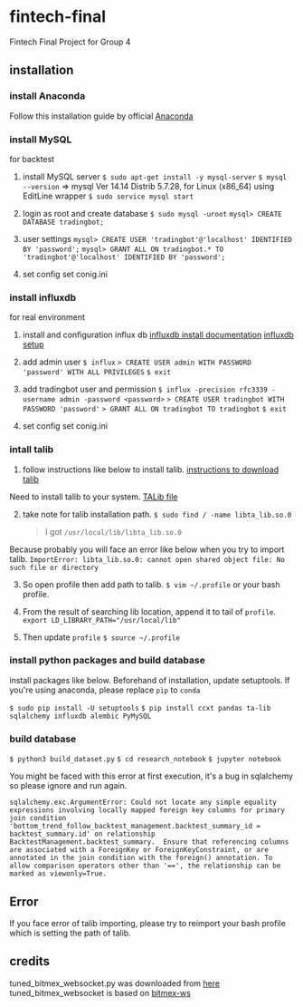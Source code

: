 # fintech-final

Fintech Final Project for Group 4

## installation

### install Anaconda

Follow this installation guide by official
[Anaconda](https://docs.anaconda.com/anaconda/install/)

### install MySQL

for backtest

1. install MySQL server
   `$ sudo apt-get install -y mysql-server`
   `$ mysql --version`
   => mysql Ver 14.14 Distrib 5.7.28, for Linux (x86_64) using EditLine wrapper
   `$ sudo service mysql start`

2. login as root and create database
   `$ sudo mysql -uroot`
   `mysql> CREATE DATABASE tradingbot;`

3. user settings
   `mysql> CREATE USER 'tradingbot'@'localhost' IDENTIFIED BY 'password';`
   `mysql> GRANT ALL ON tradingbot.* TO 'tradingbot'@'localhost' IDENTIFIED BY 'password';`

4. set config
   set conig.ini

### install influxdb

for real environment

1. install and configuration influx db
   [influxdb install documentation](https://docs.influxdata.com/influxdb/v1.7/introduction/installation/)
   [influxdb setup](http://hassiweb-programming.blogspot.com/2018/10/how-to-use-python-library-for-influxdb.html)

2. add admin user
   `$ influx`
   `> CREATE USER admin WITH PASSWORD 'password' WITH ALL PRIVILEGES`
   `$ exit`

3. add tradingbot user and permission
   `$ influx -precision rfc3339 -username admin -password <password>`
   `> CREATE USER tradingbot WITH PASSWORD 'password'`
   `> GRANT ALL ON tradingbot TO tradingbot`
   `$ exit`

4. set config
   set conig.ini

### intall talib

1. follow instructions like below to install talib.
   [instructions to download talib](https://sachsenhofer.io/install-ta-lib-ubuntu-server/)

Need to install talib to your system.
[TALib file](https://sourceforge.net/projects/ta-lib/files/ta-lib/0.4.0/)

2. take note for talib installation path.
   `$ sudo find / -name libta_lib.so.0`
   > I got `/usr/local/lib/libta_lib.so.0`

Because probably you will face an error like below when you try to import talib.
`ImportError: libta_lib.so.0: cannot open shared object file: No such file or directory`

3. So open profile then add path to talib.
   `$ vim ~/.profile` or your bash profile.

4. From the result of searching lib location, append it to tail of `profile`.
   `export LD_LIBRARY_PATH="/usr/local/lib"`

5. Then update `profile`
   `$ source ~/.profile`

### install python packages and build database

install packages like below.
Beforehand of installation, update setuptools.
If you're using anaconda, please replace `pip` to `conda`

`$ sudo pip install -U setuptools`
`$ pip install ccxt pandas ta-lib sqlalchemy influxdb alembic PyMySQL`

### build database

`$ python3 build_dataset.py`
`$ cd research_notebook`
`$ jupyter notebook`

You might be faced with this error at first execution, it's a bug in sqlalchemy so please ignore and run again.

```
sqlalchemy.exc.ArgumentError: Could not locate any simple equality expressions involving locally mapped foreign key columns for primary join condition 'bottom_trend_follow_backtest_management.backtest_summary_id = backtest_summary.id' on relationship BacktestManagement.backtest_summary.  Ensure that referencing columns are associated with a ForeignKey or ForeignKeyConstraint, or are annotated in the join condition with the foreign() annotation. To allow comparison operators other than '==', the relationship can be marked as viewonly=True.
```

## Error

If you face error of talib importing, please try to reimport your bash profile which is setting the path of talib.

## credits

tuned_bitmex_websocket.py was downloaded from [here](https://note.mu/motofumimikami/n/n3baccdc81674)
tuned_bitmex_websocket is based on [bitmex-ws](https://github.com/BitMEX/api-connectors/tree/master/official-ws/python)

